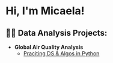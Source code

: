 <h1>Hi, I'm Micaela!

<h2>👨‍💻 Data Analysis Projects:</h2>

- <b>Global Air Quality Analysis</b>
  - [Praciting DS & Algos in Python](https://github.com/micaelahornok/)

<!--
**micaelahornok/micaelahornok** is a ✨ _special_ ✨ repository because its `README.md` (this file) appears on your GitHub profile.

Here are some ideas to get you started:

- 🔭 I’m currently working on ...
- 🌱 I’m currently learning ...
- 👯 I’m looking to collaborate on ...
- 🤔 I’m looking for help with ...
- 💬 Ask me about ...
- 📫 How to reach me: ...
- 😄 Pronouns: ...
- ⚡ Fun fact: ...
-->
